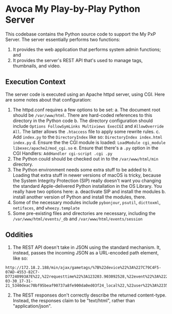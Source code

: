 # Avoca My Play-by-Play Python Server

This codebase contains the Python source code to support the My PxP Server.
The server essentially performs two functions:

1. It provides the web application that performs system admin functions; and
2. It provides the server's REST API that's used to manage tags, thumbnails,
and video.

## Execution Context

The server code is executed using an Apache httpd server, using CGI. Here are some
notes about that configuration:

1. The httpd.conf requires a few options to be set:
     a. The document root should be `/var/www/html`. There are hard-coded references to this 
        directory in the Python code
     b. The directory configuration should include `Options FollowSymLinks Multiviews ExecCGI` 
        and `AllowOverride All`. The latter allows the `.htaccess` file to apply some 
        rewrite rules.
     c. Add `index.py` to the `DirectoryIndex` like so: `DirectoryIndex index.html index.py`
     d. Ensure the the CGI module is loaded: `LoadModule cgi_module libexec/apache2/mod_cgi.so`
     e. Ensure that there's a `.py` option in the CGI Handlers: `AddHandler cgi-script .cgi .py`
2. The Python could should be checked out in to the `/var/www/html/min` directory.
3. The Python environment needs some extra stuff to be added to it. Loading that extra
   stuff in newer versions of macOS is tricky, because the System Integrity Protection 
   (SIP) really doesn't want you changing the standard Apple-delivered Python 
   installation in the OS Library. You really have two options here:
     a. deactivate SIP and install the modules
     b. install another version of Python and install the modules, there.
4. Some of the necessary modules include `pybonjour`, `psutil`, `dicttoxml`, `netifaces`, 
   and `wheezy.template`
5. Some pre-existing files and directories are necessary, including the 
   `/var/www/html/events/_db` and `/var/www/html/events/session`

## Oddities

1. The REST API doesn't take in JSON using the standard mechanism. It, instead,
passes the incoming JSON as a URL-encoded path element, like so:

```
http://172.18.2.188/min/ajax/gametags/%7B%22device%22%3A%227C79C4F5-07AD-4553-82C7-D77240993A7E%22,%22requesttime%22%3A123203.903092528,%22event%22%3A%222017-03-30_17-31-21_5340deac70bf95beaf90737a8fe900da0ed03f24_local%22,%22user%22%3A%22356a192b7913b04c54574d18c28d46e6395428ab%22%7D
```

2. The REST responses don't correctly describe the returned content-type.
Instead, the responses claim to be "text/html", rather than "application/json".

